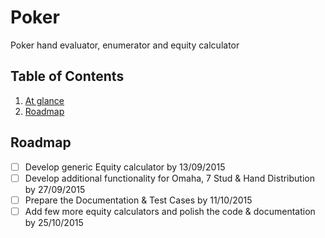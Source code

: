# Poker
Poker hand evaluator, enumerator and equity calculator

## <a name='toc'>Table of Contents</a>
  1. [At glance](#at-glance)
  2. [Roadmap](#roadmap)
  
Roadmap
---
- [ ] Develop generic Equity calculator by 13/09/2015
- [ ] Develop additional functionality for Omaha, 7 Stud & Hand Distribution by 27/09/2015
- [ ] Prepare the Documentation & Test Cases by 11/10/2015
- [ ] Add few more equity calculators and polish the code & documentation by 25/10/2015

